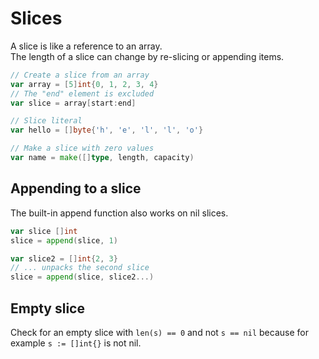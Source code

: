 # Slices
A slice is like a reference to an array.  
The length of a slice can change by re-slicing or appending items.  

```go
// Create a slice from an array
var array = [5]int{0, 1, 2, 3, 4}
// The "end" element is excluded
var slice = array[start:end]

// Slice literal
var hello = []byte{'h', 'e', 'l', 'l', 'o'}

// Make a slice with zero values
var name = make([]type, length, capacity)
```

## Appending to a slice
The built-in append function also works on nil slices.

```go
var slice []int
slice = append(slice, 1)

var slice2 = []int{2, 3}
// ... unpacks the second slice
slice = append(slice, slice2...)
```
## Empty slice
Check for an empty slice with `len(s) == 0` and not `s == nil` because for example `s := []int{}` is not nil.
